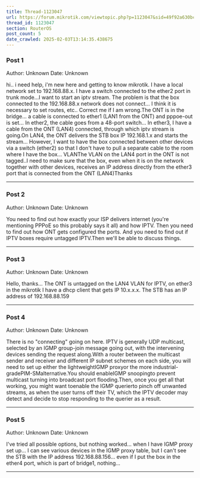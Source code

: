 ```yaml
---
title: Thread-1123047
url: https://forum.mikrotik.com/viewtopic.php?p=1123047&sid=49f92a630bc7970d8ca50523be880e8f#p1123047
thread_id: 1123047
section: RouterOS
post_count: 5
date_crawled: 2025-02-03T13:14:35.438675
---
```


### Post 1
Author: Unknown
Date: Unknown

hi.. i need help, i'm new here and getting to know mikrotik. I have a local network set to 192.168.88.x. I have a switch connected to the ether2 port in trunk mode...I want to start an iptv stream. The problem is that the box connected to the 192.168.88.x network does not connect... I think it is necessary to set routes, etc.. Correct me if I am wrong.The ONT is in the bridge... a cable is connected to ether1 (LAN1 from the ONT) and pppoe-out is set... In ether2, the cable goes from a 48-port switch... In ether3, I have a cable from the ONT (LAN4) connected, through which iptv stream is going.On LAN4, the ONT delivers the STB box IP 192.168.1.x and starts the stream... However, I want to have the box connected between other devices via a switch (ether2) so that I don't have to pull a separate cable to the room where I have the box... VLANThe VLAN on the LAN4 port in the ONT is not tagged..I need to make sure that the box, even when it is on the network together with other devices, receives an IP address directly from the ether3 port that is connected from the ONT (LAN4)Thanks

---
### Post 2
Author: Unknown
Date: Unknown

You need to find out how exactly your ISP delivers internet (you're mentioning PPPoE so this probably says it all) and how IPTV. Then you need to find out how ONT gets configured the ports. And you need to find out if IPTV boxes require untagged IPTV.Then we'll be able to discuss things.

---
### Post 3
Author: Unknown
Date: Unknown

Hello, thanks... The ONT is untagged on the LAN4 VLAN for IPTV, on ether3 in the mikrotik I have a dhcp client that gets IP 10.x.x.x. The STB has an IP address of 192.168.88.159

---
### Post 4
Author: Unknown
Date: Unknown

There is no "connecting" going on here. IPTV is generally UDP multicast, selected by an IGMP group-join message going out, with the intervening devices sending the request along.With a router between the multicast sender and receiver and different IP subnet schemes on each side, you will need to set up either the lightweightIGMP proxyor the more industrial-gradePIM-SMalternative.You should enableIGMP snoopingto prevent multicast turning into broadcast port flooding.Then, once you get all that working, you might want toenable the IGMP querierto pinch off unwanted streams, as when the user turns off their TV, which the IPTV decoder may detect and decide to stop responding to the querier as a result.

---
### Post 5
Author: Unknown
Date: Unknown

I've tried all possible options, but nothing worked... when I have IGMP proxy set up... I can see various devices in the IGMP proxy table, but I can't see the STB with the IP address 192.168.88.156... even if I put the box in the ether4 port, which is part of bridge1, nothing...

---
